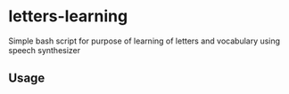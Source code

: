 # letters-learning
Simple bash script for purpose of learning of letters and vocabulary using speech synthesizer

## Usage
